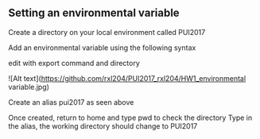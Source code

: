 ## Setting an environmental variable
Create a directory on your local environment called PUI2017

Add an environmental variable using the following syntax


edit with export command and directory 

![Alt text](https://github.com/rxl204/PUI2017_rxl204/HW1_environmental variable.jpg)

Create an alias pui2017 as seen above

Once created, return to home and type pwd to check the directory
Type in the alias, the working directory should change to PUI2017



